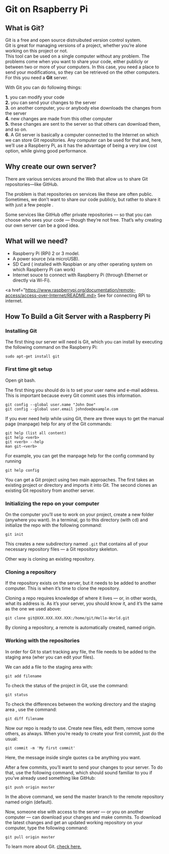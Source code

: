 # Git on Rsapberry Pi

## What is Git?

Git is a free and open source distruibuted version control system.  
Git is great for managing versions of a project, whether you’re alone working on this project or not.  
This tool can be used on a single computer without any problem. The problems come when you want to share your code, either publicly or between two or more of your computers. In this case, you need a place to send your modifications, so they can be retrieved on the other computers. For this you need a **Git** server.  

With Git you can do following things:  

**1.** you can modify your code  
**2.** you can send your changes to the server  
**3.** on another computer, you or anybody else downloads the changes from the server  
**4.** new changes are made from this other computer  
**5.** these changes are sent to the server so that others can download them, and so on.  
**6.** A Git server is basically a computer connected to the Internet on which we can store Git repositories. Any computer can be used   for that and, here, we’ll use a Raspberry Pi, as it has the advantage of being a very low cost option, while giving good performance.  

## Why create our own server?

There are various services around the Web that allow us to share Git repositories—like GitHub.  

The problem is that repositories on services like these are often public. Sometimes, we don’t want to share our code publicly, but 
rather to share it with just a few people .  

Some services like GitHub offer private repositories — so that you can choose who sees your code — though they’re not free. That’s why 
creating our own server can be a good idea.  

## What will we need?

* Raspberry Pi (RPi) 2 or 3 model.  
* A power source (via microUSB).  
* SD Card ( installed with Raspbian or any other operating system on which Raspberry Pi can work)  
* Internet souce to connect with Raspberry Pi (through Ethernet or directly via Wi-Fi).  
  
<a href="https://www.raspberrypi.org/documentation/remote-access/access-over-Internet/README.md> See</a> for connecting RPi to internet.  

## How To Build a Git Server with a Raspberry Pi

### Installing Git

The first thing our server will need is Git, which you can install by executing the following command on the Raspberry Pi:  

`sudo apt-get install git`  

### First time git setup

Open git bash.  

The first thing you should do is to set your user name and e-mail address. This is important because every Git commit uses this information.  

```
git config --global user.name "John Doe"  
git config --global user.email johndoe@example.com  
```
If you ever need help while using Git, there are three ways to get the manual page (manpage) help for any of the Git commands:

```
git help (list all content)
git help <verb>  
git <verb> --help  
man git-<verb>  
```  
For example, you can get the manpage help for the config command by running  

`git help config`  

You can get a Git project using two main approaches. The first takes an existing project or directory and imports it into Git. The second clones an existing Git repository from another server.  

###  Initializing the repo on your computer  

On the computer you’ll use to work on your project, create a new folder (anywhere you want). In a terminal, go to this directory 
(with cd) and initialize the repo with the following command:  

`git init`  

This creates a new subdirectory named `.git` that contains all of your necessary repository files — a Git repository skeleton.  

Other way is cloning an existing repository.   

### Cloning a repository

If the repository exists on the server, but it needs to be added to another computer. This is when it’s time to clone the repository.  

Cloning a repo requires knowledge of where it lives — or, in other words, what its address is. As it’s your server, you should know it,
and it’s the same as the one we used above:

`git clone git@XXX.XXX.XXX.XXX:/home/git/Hello-World.git`  

By cloning a repository, a remote is automatically created, named origin.  

### Working with the repositories

In order for Git to start tracking any file, the file needs to be added to the staging area (wher you can edit your files).  

We can add a file to the staging area with:  

`git add filename`  

To check the status of the project in Git, use the command:  

`git status`  

To check the differences between the working directory and the staging area , use the command:  

`git diff filename`  

Now our repo is ready to use. Create new files, edit them, remove some others, as always. When you’re ready to create your first commit,
just do the usual:  

`git commit -m 'My first commit'`  

Here, the message inside single quotes ca be anything you want.  

After a few commits, you’ll want to send your changes to your server. To do that, use the following command, which should sound familiar
to you if you’ve already used something like GitHub:  

`git push origin master`  

In the above command, we send the master branch to the remote repository named origin (default).  

Now, someone else with access to the server — or you on another computer — can download your changes and make commits. To download the 
latest changes and get an updated working repository on your computer, type the following command:  

`git pull origin master` 

To learn more about Git. <a href="https://git-scm.com/book/en/v1/Getting-Started"> check here.</a>   


